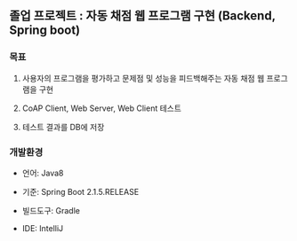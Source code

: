 ## 졸업 프로젝트 : 자동 채점 웹 프로그램 구현 (Backend, Spring boot)

### 목표

1. 사용자의 프로그램을 평가하고 문제점 및 성능을 피드백해주는 자동 채점 웹 프로그램을 구현

2. CoAP Client, Web Server, Web Client 테스트

3. 테스트 결과를 DB에 저장

### 개발환경

* 언어: Java8

* 기준: Spring Boot 2.1.5.RELEASE

* 빌드도구: Gradle

* IDE: IntelliJ


